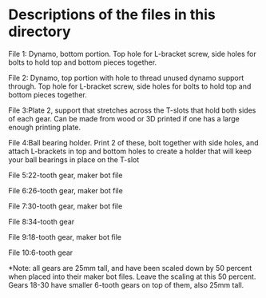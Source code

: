 # Descriptions of the files in this directory

File 1: Dynamo, bottom portion. Top hole for L-bracket screw, side holes for bolts to hold top and bottom pieces together. 

File 2: Dynamo, top portion with hole to thread unused dynamo support through. Top hole for L-bracket screw, side holes for bolts to hold top and bottom pieces together. 

File 3:Plate 2, support that stretches across the T-slots that hold both sides of each gear. Can be made from wood or 3D printed if one has a large enough printing plate. 

File 4:Ball bearing holder. Print 2 of these, bolt together with side holes, and attach L-brackets in top and bottom holes to create a holder that will keep your ball bearings in place on the T-slot 

File 5:22-tooth gear, maker bot file

File 6:26-tooth gear, maker bot file 

File 7:30-tooth gear, maker bot file 

File 8:34-tooth gear

File 9:18-tooth gear, maker bot file 

File 10:6-tooth gear 

*Note: all gears are 25mm tall, and have been scaled down by 50 percent when placed into their maker bot files. Leave the scaling at this 50 percent. Gears 18-30 have smaller 6-tooth gears on top of them, also 25mm tall. 
